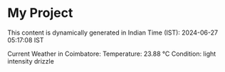 # My Project

This content is dynamically generated in Indian Time (IST): 2024-06-27 05:17:08 IST


Current Weather in Coimbatore:
Temperature: 23.88 °C
Condition: light intensity drizzle
